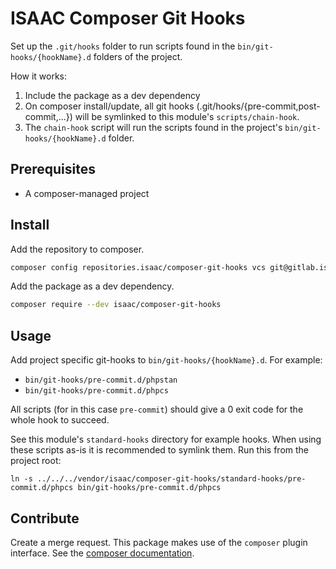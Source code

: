 # ISAAC Composer Git Hooks
Set up the `.git/hooks` folder to run scripts found in the `bin/git-hooks/{hookName}.d` folders of the project.

How it works:
1. Include the package as a dev dependency
2. On composer install/update, all git hooks (.git/hooks/{pre-commit,post-commit,...}) will be symlinked to this module's `scripts/chain-hook`.
3. The `chain-hook` script will run the scripts found in the project's `bin/git-hooks/{hookName}.d` folder.

## Prerequisites
- A composer-managed project

## Install
Add the repository to composer.

```bash
composer config repositories.isaac/composer-git-hooks vcs git@gitlab.isaac.local:php-module/isaac-composer-git-hooks.git
```

Add the package as a dev dependency.

```bash
composer require --dev isaac/composer-git-hooks
```

## Usage
Add project specific git-hooks to `bin/git-hooks/{hookName}.d`. For example:
- `bin/git-hooks/pre-commit.d/phpstan`
- `bin/git-hooks/pre-commit.d/phpcs`

All scripts (for in this case `pre-commit`) should give a 0 exit code for the whole hook to succeed.

See this module's `standard-hooks` directory for example hooks. When using these scripts as-is it is recommended to symlink them. Run this from the project root:
```shell script
ln -s ../../../vendor/isaac/composer-git-hooks/standard-hooks/pre-commit.d/phpcs bin/git-hooks/pre-commit.d/phpcs
```

## Contribute
Create a merge request.
This package makes use of the `composer` plugin interface. See the [composer documentation](https://getcomposer.org/doc/articles/plugins.md).
